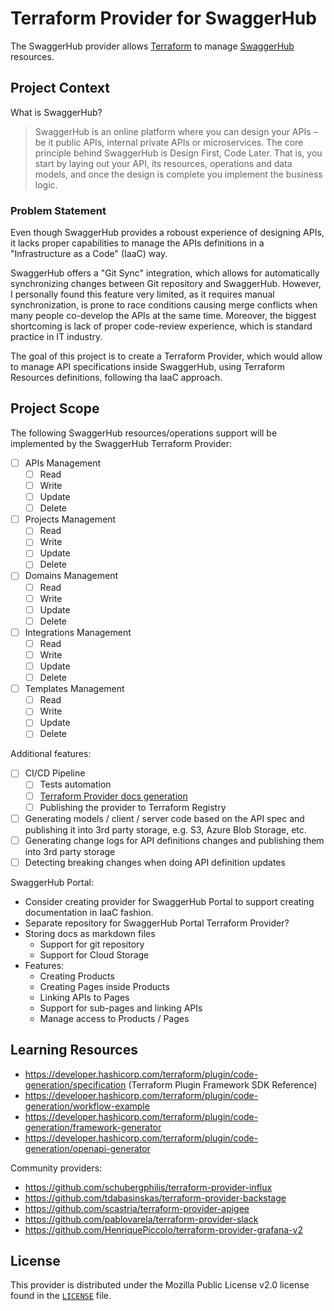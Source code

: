 # Terraform Provider for SwaggerHub

The SwaggerHub provider allows [Terraform](https://terraform.io/) to  manage [SwaggerHub](https://app.swaggerhub.com) resources.

## Project Context

What is SwaggerHub?
> SwaggerHub is an online platform where you can design your APIs – be it public APIs, internal private APIs or microservices. The core principle behind SwaggerHub is Design First, Code Later. That is, you start by laying out your API, its resources, operations and data models, and once the design is complete you implement the business logic.

### Problem Statement
Even though SwaggerHub provides a roboust experience of designing APIs, it lacks proper capabilities to manage the APIs definitions in a "Infrastructure as a Code" (IaaC) way.

SwaggerHub offers a "Git Sync" integration, which allows for automatically synchronizing changes between Git repository and SwaggerHub. However, I personally found this feature very limited, as it requires manual synchronization, is prone to race conditions causing merge conflicts when many people co-develop the APIs at the same time. Moreover, the biggest shortcoming is lack of proper code-review experience, which is standard practice in IT industry.

The goal of this project is to create a Terraform Provider, which would allow to manage API specifications inside SwaggerHub, using Terraform Resources definitions, following tha IaaC approach.

## Project Scope
The following SwaggerHub resources/operations support will be implemented by the SwaggerHub Terraform Provider:

- [ ] APIs Management
  - [ ] Read
  - [ ] Write
  - [ ] Update
  - [ ] Delete
- [ ] Projects Management
  - [ ] Read
  - [ ] Write
  - [ ] Update
  - [ ] Delete
- [ ] Domains Management
  - [ ] Read
  - [ ] Write
  - [ ] Update
  - [ ] Delete
- [ ] Integrations Management
  - [ ] Read
  - [ ] Write
  - [ ] Update
  - [ ] Delete
- [ ] Templates Management
  - [ ] Read
  - [ ] Write
  - [ ] Update
  - [ ] Delete

Additional features:
- [ ] CI/CD Pipeline
  - [ ] Tests automation
  - [ ] [Terraform Provider docs generation](https://github.com/hashicorp/terraform-plugin-docs/)
  - [ ] Publishing the provider to Terraform Registry
- [ ] Generating models / client / server code based on the API spec and publishing it into 3rd party storage, e.g. S3, Azure Blob Storage, etc.
- [ ] Generating change logs for API definitions changes and publishing them into 3rd party storage
- [ ] Detecting breaking changes when doing API definition updates

SwaggerHub Portal:
- Consider creating provider for SwaggerHub Portal to support creating documentation in IaaC fashion.
- Separate repository for SwaggerHub Portal Terraform Provider?
- Storing docs as markdown files
  - Support for git repository
  - Support for Cloud Storage
- Features:
  - Creating Products
  - Creating Pages inside Products
  - Linking APIs to Pages
  - Support for sub-pages and linking APIs
  - Manage access to Products / Pages

## Learning Resources
- https://developer.hashicorp.com/terraform/plugin/code-generation/specification (Terraform Plugin Framework SDK Reference)
- https://developer.hashicorp.com/terraform/plugin/code-generation/workflow-example
- https://developer.hashicorp.com/terraform/plugin/code-generation/framework-generator
- https://developer.hashicorp.com/terraform/plugin/code-generation/openapi-generator

Community providers:
- https://github.com/schubergphilis/terraform-provider-influx
- https://github.com/tdabasinskas/terraform-provider-backstage
- https://github.com/scastria/terraform-provider-apigee
- https://github.com/pablovarela/terraform-provider-slack
- https://github.com/HenriquePiccolo/terraform-provider-grafana-v2

## License

This provider is distributed under the Mozilla Public License v2.0 license found in the [`LICENSE`](./LICENSE) file.
